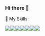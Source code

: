 ### Hi there 👋

<!--
**PPeanutButter/PpeanutButter** is a ✨ _special_ ✨ repository because its `README.md` (this file) appears on your GitHub profile.

Here are some ideas to get you started:

- 🔭 I’m currently working on ...
- 🌱 I’m currently learning ...
- 👯 I’m looking to collaborate on ...
- 🤔 I’m looking for help with ...
- 💬 Ask me about ...
- 📫 How to reach me: ...
- 😄 Pronouns: ...
- ⚡ Fun fact: ...
-->
🔭 My Skills: 

<img src="https://img.icons8.com/color/96/null/kotlin.png"/><img src="https://img.icons8.com/color/96/null/golang.png"/><img src="https://img.icons8.com/color/96/null/java.png"/><img src="https://img.icons8.com/color/96/null/html.png"/><img src="https://img.icons8.com/color/96/null/python.png"/><img src="https://img.icons8.com/color/96/null/javascript.png"/><img src="https://img.icons8.com/color/96/null/css.png"/>
